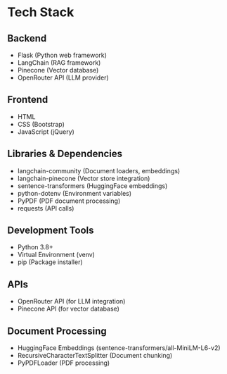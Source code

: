 # Tech Stack

## Backend
- Flask (Python web framework)
- LangChain (RAG framework)
- Pinecone (Vector database)
- OpenRouter API (LLM provider)

## Frontend
- HTML
- CSS (Bootstrap)
- JavaScript (jQuery)

## Libraries & Dependencies
- langchain-community (Document loaders, embeddings)
- langchain-pinecone (Vector store integration)
- sentence-transformers (HuggingFace embeddings)
- python-dotenv (Environment variables)
- PyPDF (PDF document processing)
- requests (API calls)

## Development Tools
- Python 3.8+
- Virtual Environment (venv)
- pip (Package installer)

## APIs
- OpenRouter API (for LLM integration)
- Pinecone API (for vector database)

## Document Processing
- HuggingFace Embeddings (sentence-transformers/all-MiniLM-L6-v2)
- RecursiveCharacterTextSplitter (Document chunking)
- PyPDFLoader (PDF processing) 